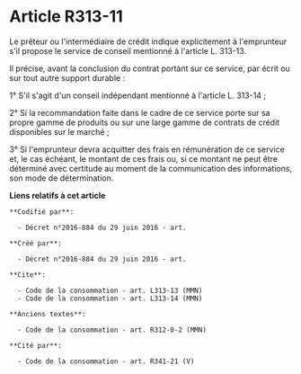 # Article R313-11

Le prêteur ou l'intermédiaire de crédit indique explicitement à l'emprunteur s'il propose le service de conseil mentionné à
l'article L. 313-13. 

Il précise, avant la conclusion du contrat portant sur ce service, par écrit ou sur tout autre support durable : 

1° S'il s'agit d'un conseil indépendant mentionné à l'article L. 313-14 ; 

2° Si la recommandation faite dans le cadre de ce service porte sur sa propre gamme de produits ou sur une large gamme de
contrats de crédit disponibles sur le marché ; 

3° Si l'emprunteur devra acquitter des frais en rémunération de ce service et, le cas échéant, le montant de ces frais ou, si
ce montant ne peut être déterminé avec certitude au moment de la communication des informations, son mode de détermination.

**Liens relatifs à cet article**

	**Codifié par**:

	  - Décret n°2016-884 du 29 juin 2016 - art.

	**Créé par**:

	  - Décret n°2016-884 du 29 juin 2016 - art.

	**Cite**:

	  - Code de la consommation - art. L313-13 (MMN)
	  - Code de la consommation - art. L313-14 (MMN)

	**Anciens textes**:

	  - Code de la consommation - art. R312-0-2 (MMN)

	**Cité par**:

	  - Code de la consommation - art. R341-21 (V)
